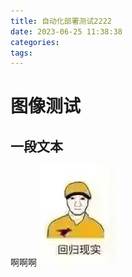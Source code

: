 ```yaml
---
title: 自动化部署测试2222
date: 2023-06-25 11:38:38
categories:
tags:
---
```

# 图像测试

## 一段文本
啊啊啊
![回归现实](../images/82add534bc31d19c6d4c55510ebfde8b24647436.jpg@180w_!web-comment-note.webp)